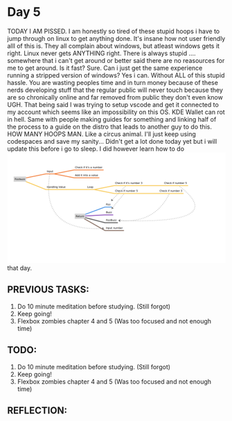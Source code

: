 # Day 5
TODAY I AM PISSED. I am honestly so tired of these stupid hoops i have to jump through on linux to get anything done. It's insane how not user friendly alll of this is. They all complain about windows, but atleast windows gets it right. Linux never gets ANYTHING right. There is always stupid .... somewhere that i can't get around or better said there are no reasources for me to get around. Is it fast? Sure. Can i just get the same experience running a stripped version of windows? Yes i can. Without ALL of this stupid hassle. You are wasting peoples time and in turn money because of these nerds developing stuff that the regular public will never touch because they are so chronically online and far removed from public they don't even know UGH. That being said I was trying to setup vscode and get it connected to my account which seems like an impossibility on this OS. KDE Wallet can rot in hell. Same with people making guides for something and linking half of the process to a guide on the distro that leads to another guy to do this. HOW MANY HOOPS MAN. Like a circus animal. I'll just keep using codespaces and save my sanity... Didn't get a lot done today yet but i will update this before i go to sleep.
I did however learn how to do ![mind mapping](example_mindmap.png) that day.
## PREVIOUS TASKS:
1. Do 10 minute meditation before studying. (Still forgot)
2. Keep going!
3. Flexbox zombies chapter 4 and 5 (Was too focused and not enough time)
## TODO:
1. Do 10 minute meditation before studying. (Still forgot)
2. Keep going!
3. Flexbox zombies chapter 4 and 5 (Was too focused and not enough time)
## REFLECTION:
